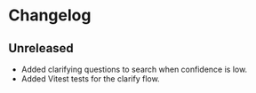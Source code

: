 # Changelog

## Unreleased
- Added clarifying questions to search when confidence is low.
- Added Vitest tests for the clarify flow.
